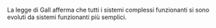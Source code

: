 La legge di Gall afferma che tutti i sistemi complessi funzionanti si sono evoluti da sistemi funzionanti più semplici.